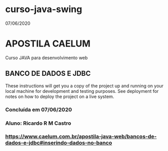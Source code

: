 # curso-java-swing
07/06/2020

# APOSTILA CAELUM

Curso JAVA para desenvolvimento web

## BANCO DE DADOS E JDBC

These instructions will get you a copy of the project up and running on your local machine for development and testing purposes. See deployment for notes on how to deploy the project on a live system.

### Concluída em 07/06/2020

### Aluno: Ricardo R M Castro

### https://www.caelum.com.br/apostila-java-web/bancos-de-dados-e-jdbc#inserindo-dados-no-banco
